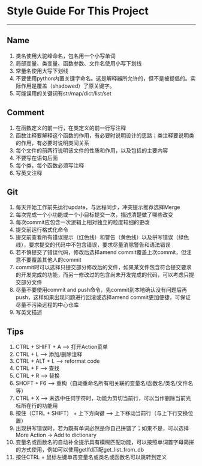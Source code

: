# Style Guide For This Project

---

## Name

1. 类名使用大驼峰命名，包名用一个小写单词
2. 局部变量、类变量、函数参数、文件名使用小写下划线
3. 常量名使用大写下划线
4. 不要使用python内置关键字命名。这是解释器所允许的，但不是被提倡的。实际作用是覆盖（shadowed）了原关键字。
5. 可能误用的关键词有str/map/dict/list/set

## Comment

1. 在函数定义的前一行，在类定义的前一行写注释
2. 函数注释要解释这个函数的作用，有必要时说明设计的思路；类注释要说明类的作用，有必要时说明类间关系
3. 每个文件的前两行说明该文件的性质和作用，以及包括的主要内容
4. 不要写在语句后面
5. 每个类，每个函数必须写注释
6. 写英文注释

## Git

1. 每天开始工作前先运行update，与远程同步，冲突提示推荐选择Merge
2. 每次完成一个小功能或一个小目标提交一次，描述清楚做了哪些改变
3. 每次commit应包含一次逻辑上相对独立的粒度较细的更改
4. 提交前运行格式化命令
5. 提交前查看所有错误提示（红色线）和警告（黄色线）以及拼写错误（绿色线），要求提交的代码中不包含错误，要求尽量消除警告和语法错误
6. 若不慎提交了错误代码，修改后选择amend commit覆盖上次commit，但注意不要覆盖其他人的commit
7. commit时可以选择只提交部分修改后的文件，如果某文件包含符合提交要求的开发完成的功能，而另一修改过的包含尚未开发完成的代码，可以考虑只提交部分文件
8. 尽量不要使用commit and push命令，先commit到本地确认没有问题后再push，这样如果出现问题进行回滚或选择amend commit更加便捷，可保证尽量不污染远程的中心仓库
9. 写英文描述

## Tips

1. CTRL + SHIFT + A --> 打开Action菜单
2. CTRL + L         --> 添加/删除注释
3. CTRL + ALT + L   --> reformat code
4. CTRL + F         --> 查找
5. CTRL + R         --> 替换
6. SHOFT + F6       --> 重构（自动重命名所有相关联的变量名/函数名/类名/文件名等）
7. CTRL + X         --> 未选中任何字符时，功能为剪切当前行，可以当作删除当前光标所在行的功能用
8. 按住（CTRL + SHIFT） + 上下方向键 --> 上下移动当前行（与上下行交换位置）
9. 出现拼写错误时，若为既有单词必然是你自己拼错了；如果不是，可以选择More Action -> Add to dictionary
10. 变量名或函数名的自动补全提示具有模糊匹配功能，可以按照单词首字母简拼的方式使用，例如可以使用getlfd匹配get_list_from_db
11. 按住CTRL + 鼠标左键单击变量名或类名或函数名可以跳转到定义